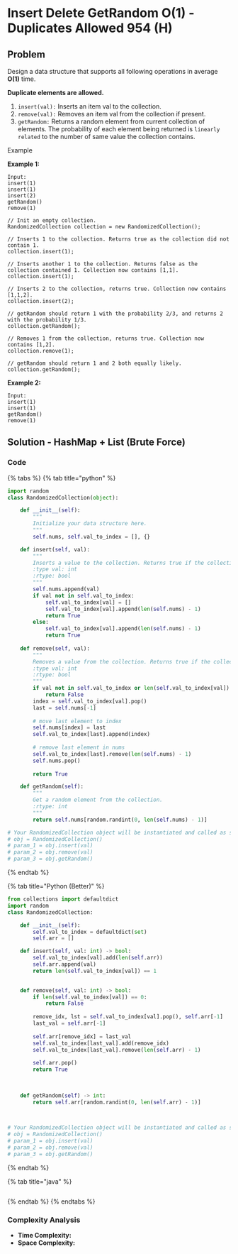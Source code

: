 # Insert Delete GetRandom O(1) - Duplicates Allowed 954 (H)

## Problem

Design a data structure that supports all following operations in average **O(1)** time.

**Duplicate elements are allowed.**

1. `insert(val):` Inserts an item val to the collection.
2. `remove(val):` Removes an item val from the collection if present.
3. `getRandom:` Returns a random element from current collection of elements. The probability of each element being returned is `linearly related` to the number of same value the collection contains.

Example

**Example 1:**

```
Input:
insert(1)
insert(1)
insert(2)
getRandom()
remove(1)

// Init an empty collection.
RandomizedCollection collection = new RandomizedCollection();

// Inserts 1 to the collection. Returns true as the collection did not contain 1.
collection.insert(1);

// Inserts another 1 to the collection. Returns false as the collection contained 1. Collection now contains [1,1].
collection.insert(1);

// Inserts 2 to the collection, returns true. Collection now contains [1,1,2].
collection.insert(2);

// getRandom should return 1 with the probability 2/3, and returns 2 with the probability 1/3.
collection.getRandom();

// Removes 1 from the collection, returns true. Collection now contains [1,2].
collection.remove(1);

// getRandom should return 1 and 2 both equally likely.
collection.getRandom();
```

**Example 2:**

```
Input:
insert(1)
insert(1)
getRandom()
remove(1)
```

## Solution - HashMap + List (Brute Force)

### Code

{% tabs %}
{% tab title="python" %}
```python
import random
class RandomizedCollection(object):

    def __init__(self):
        """
        Initialize your data structure here.
        """
        self.nums, self.val_to_index = [], {}

    def insert(self, val):
        """
        Inserts a value to the collection. Returns true if the collection did not already contain the specified element.
        :type val: int
        :rtype: bool
        """
        self.nums.append(val)
        if val not in self.val_to_index:
            self.val_to_index[val] = []
            self.val_to_index[val].append(len(self.nums) - 1)
            return True
        else:
            self.val_to_index[val].append(len(self.nums) - 1)
            return True
        
    def remove(self, val):
        """
        Removes a value from the collection. Returns true if the collection contained the specified element.
        :type val: int
        :rtype: bool
        """
        if val not in self.val_to_index or len(self.val_to_index[val]) == 0:
            return False
        index = self.val_to_index[val].pop()
        last = self.nums[-1]
        
        # move last element to index
        self.nums[index] = last
        self.val_to_index[last].append(index)
        
        # remove last element in nums
        self.val_to_index[last].remove(len(self.nums) - 1)
        self.nums.pop()
        
        return True

    def getRandom(self):
        """
        Get a random element from the collection.
        :rtype: int
        """
        return self.nums[random.randint(0, len(self.nums) - 1)]

# Your RandomizedCollection object will be instantiated and called as such:
# obj = RandomizedCollection()
# param_1 = obj.insert(val)
# param_2 = obj.remove(val)
# param_3 = obj.getRandom()
```
{% endtab %}

{% tab title="Python (Better)" %}
```python
from collections import defaultdict
import random
class RandomizedCollection:

    def __init__(self):
        self.val_to_index = defaultdict(set)
        self.arr = []

    def insert(self, val: int) -> bool:
        self.val_to_index[val].add(len(self.arr))
        self.arr.append(val)
        return len(self.val_to_index[val]) == 1
        

    def remove(self, val: int) -> bool:
        if len(self.val_to_index[val]) == 0:
            return False
        
        remove_idx, lst = self.val_to_index[val].pop(), self.arr[-1]
        last_val = self.arr[-1]
        
        self.arr[remove_idx] = last_val
        self.val_to_index[last_val].add(remove_idx)
        self.val_to_index[last_val].remove(len(self.arr) - 1)
        
        self.arr.pop()
        return True
            
        

    def getRandom(self) -> int:
        return self.arr[random.randint(0, len(self.arr) - 1)]
        


# Your RandomizedCollection object will be instantiated and called as such:
# obj = RandomizedCollection()
# param_1 = obj.insert(val)
# param_2 = obj.remove(val)
# param_3 = obj.getRandom()
```
{% endtab %}

{% tab title="java" %}
```
```
{% endtab %}
{% endtabs %}

### Complexity Analysis

* **Time Complexity:**
* **Space Complexity:**
